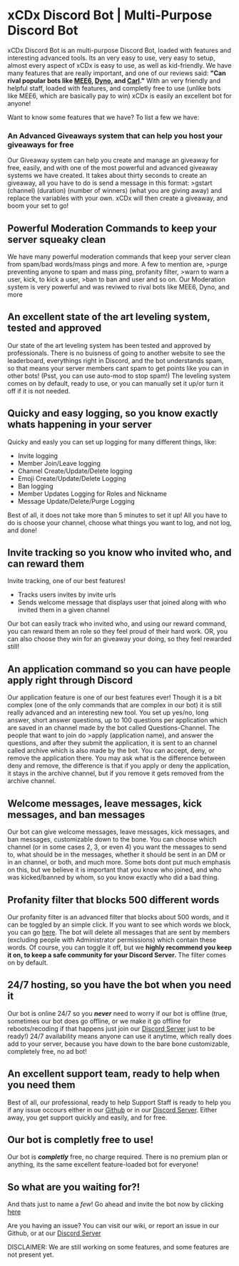# xCDx Discord Bot | Multi-Purpose Discord Bot

xCDx Discord Bot is an multi-purpose Discord Bot, loaded with features and interesting advanced tools. Its an very easy to use, very easy to setup, almost every aspect of xCDx is easy to use, as well as kid-friendly. We have many features that are really important, and one of our reviews said: **"Can rival popular bots like [MEE6](mee6.xyz), [Dyno](dyno.gg), and [Carl](carl.gg)."** With an very friendly and helpful staff, loaded with features, and completly free to use (unlike bots like MEE6, which are basically pay to win) xCDx is easily an excellent bot for anyone!

Want to know some features that we have? To list a few we have:

### An Advanced Giveaways system that can help you host your giveaways for free

Our Giveaway system can help you create and manage an giveaway for free, 
easily, and with one of the most powerful and advanced giveaway systems we have created.
It takes about thirty seconds to create an giveaway, all you have to do is send a message in 
this format: >gstart (channel) (duration) (number of winners) (what you are giving away)
and replace the variables with your own. xCDx will then create a giveaway, and boom your set to go!


## Powerful Moderation Commands to keep your server squeaky clean

We have many powerful moderation commands that keep your server clean from spam/bad words/mass pings and more. A few to mention are, >purge preventing anyone to spam and mass ping, profanity filter, >warn to warn a user, kick, to kick a user, >ban to ban and user and so on. Our Moderation system is very powerful and was reviwed to rival bots like MEE6, Dyno, and more 

## An excellent state of the art leveling system, tested and approved

Our state of the art leveling system has been tested and approved by professionals. There is no buisness of going to another website to see the leaderboard, everythings right in Discord, and the bot understands spam, so that means your server members cant spam to get points like you can in other bots! (Psst, you can use auto-mod to stop spam!) The leveling system comes on by default, ready to use, or you can manually set it up/or turn it off if it is not needed. 

## Quicky and easy logging, so you know exactly whats happening in your server

Quicky and easly you can set up logging for many different things, like:
- Invite logging
- Member Join/Leave logging
- Channel Create/Update/Delete logging
- Emoji Create/Update/Delete Logging
- Ban logging
- Member Updates Logging for Roles and Nickname
- Message Update/Delete/Purge Logging

Best of all, it does not take more than 5 minutes to set it up! All you have to do is choose your channel, choose what things you want to log, and not log, and done!

## Invite tracking so you know who invited who, and can reward them

Invite tracking, one of our best features! 

- Tracks users invites by invite urls
- Sends welcome message that displays user that joined along with who invited them in a given channel

Our bot can easily track who invited who, and using our reward command, you can reward them an role so they feel proud of their hard work. OR, you can also choose they win for an giveaway your doing, so they feel rewarded still!

## An application command so you can have people apply right through Discord

Our application feature is one of our best features ever! Though it is a bit complex (one of the only commands that are complex in our bot) it is still really advanced and an interesting new tool. You set up yes/no, long answer, short answer questions, up to 100 questions per application which are saved in an channel made by the bot called Questions-Channel. The people that want to join do >apply (application name), and answer the questions, and after they submit the application, it is sent to an channel called archive which is also made by the bot. You can accept, deny, or remove the application there. You may ask what is the difference between deny and remove, the difference is that if you apply or deny the application, it stays in the archive channel, but if you remove it gets removed from the archive channel. 

## Welcome messages, leave messages, kick messages, and ban messages

Our bot can give welcome messages, leave messages, kick messages, and ban messages, customizable down to the bone. You can choose which channel (or in some cases 2, 3, or even 4) you want the messages to send to, what should be in the messages, whether it should be sent in an DM or in an channel, or both, and much more. Some bots dont put much emphasis on this, but we believe it is important that you know who joined, and who was kicked/banned by whom, so you know exactly who did a bad thing. 

## Profanity filter that blocks **500 different words**

Our profanity filter is an advanced filter that blocks about 500 words, and it can be toggled by an simple click. If you want to see which words we block, you can go [here](https://github.com/web-mech/badwords/blob/master/lib/lang.json). The bot will delete all messages that are sent by members (excluding people with Administrator permissions) which contain these words. Of course, you can toggle it off, but we **highly recommend you keep it on, to keep a safe community for your Discord Server.** The filter comes on by default. 

## 24/7 hosting, so you have the bot when you need it

Our bot is online 24/7 so you ***never*** need to worry if our bot is offline (true, sometimes our bot does go offline, or we make it go offline for reboots/recoding if that happens just join our [Discord Server](https://discord.gg/Z5wXwWrtuW) just to be ready!) 24/7 availability means anyone can use it anytime, which really does add to your server, because you have down to the bare bone customizable, completely free, no ad bot!

## An excellent support team, ready to help when you need them

Best of all, our professional, ready to help Support Staff is ready to help you if any issue occours either in our [Github](https://github.com/rmotafreitas/cdBot/issues) or in our [Discord Server](https://discord.gg/Z5wXwWrtuW). Either away, you get support quickly and easily, and for free. 

## Our bot is completly free to use!

Our bot is ***__completly__*** free, no charge required. There is no premium plan or anything, its the same excellent feature-loaded bot for everyone!

## So what are you waiting for?!

And thats just to name a *few*! Go ahead and invite the bot now by clicking [here](https://discord.com/oauth2/authorize?client_id=826966063849537567&permissions=8&scope=bot)


Are you having an issue? You can visit our wiki, or report an issue in our Github, or at our [Discord Server](https://discord.gg/Z5wXwWrtuW)

DISCLAIMER: We are still working on some features, and some features are not present yet. 
